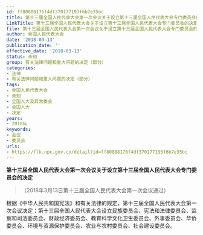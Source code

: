```yaml
---
id: ff80808176f4df370177193f6b7e35bc
title: 第十三届全国人民代表大会第一次会议关于设立第十三届全国人民代表大会专门委员会的决定
LinkTitle: 第十三届全国人民代表大会关于设立第十三届全国人民代表大会专门委员会的决定（2018）
file: 第十三届全国人民代表大会第一次会议关于设立第十三届全国人民代表大会专门委员会的决定_ff80808176f4df370177193f6b7e35bc.docx
author: 全国人民代表大会
date: '2018-03-13'
publication_date: ''
effective_date: '2018-03-13'
status: 未知
group: 有关法律问题和重大问题的决定（部分）
categories:
- 法律
- 有关法律问题和重大问题的决定（部分）
tags:
- 全国人民代表大会
- 未知
- 全国人大及其常委会
- 全国人大
- 决定
years:
- 2018年
keywords:
- 会议
- 委员会
urls:
- https://flk.npc.gov.cn/detail?id=ff80808176f4df370177193f6b7e35bc
---
```


**第十三届全国人民代表大会第一次会议关于设立第十三届全国人民代表大会专门委员会的决定**

> （2018年3月13日第十三届全国人民代表大会第一次会议通过）

根据《中华人民共和国宪法》和有关法律的规定，第十三届全国人民代表大会第一次会议决定：第十三届全国人民代表大会设立民族委员会、宪法和法律委员会、监察和司法委员会、财政经济委员会、教育科学文化卫生委员会、外事委员会、华侨委员会、环境与资源保护委员会、农业与农村委员会、社会建设委员会。

